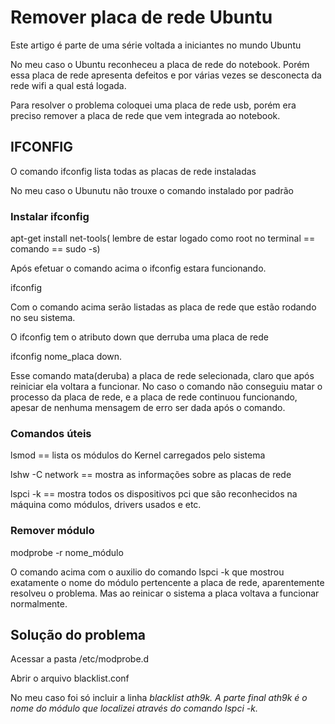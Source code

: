 <h1>Remover placa de rede Ubuntu</h1>
<p>Este artigo é parte de uma série voltada a iniciantes no mundo Ubuntu</p>
<p>No meu caso o Ubuntu reconheceu a placa de rede do notebook. Porém essa placa de rede apresenta defeitos e 
por várias vezes se desconecta da rede wifi a qual está logada.</p>
<p>Para resolver o problema coloquei uma placa de rede usb, porém era preciso remover a placa de rede que vem integrada ao notebook.</p>
<h2>IFCONFIG</h2>
<p>O comando ifconfig lista todas as placas de rede instaladas</p>
<p>No meu caso o Ubunutu não trouxe o comando instalado por padrão</p>
<h3>Instalar ifconfig</h3>
<p>apt-get install net-tools( lembre de estar logado como root no terminal == comando == sudo -s)</p>
<p>Após efetuar o comando acima o ifconfig estara funcionando.</p>
<p>ifconfig</p>
<p>Com o comando acima serão listadas as placa de rede que estão rodando no seu sistema.</p>
<p>O ifconfig tem o atributo down que derruba uma placa de rede</p>
<p>ifconfig nome_placa down.</p>
<p>Esse comando mata(deruba) a placa de rede selecionada, claro que após reiniciar ela voltara a funcionar. No caso o comando não conseguiu matar o processo da placa de rede, e a placa de rede continuou funcionando, apesar de nenhuma mensagem de erro ser dada após o comando.</p>
<h3>Comandos úteis</h3>
<p>lsmod == lista os módulos do Kernel carregados pelo sistema</p>
<p>lshw -C network == mostra as informações sobre as placas de rede</p>
<p>lspci -k == mostra todos os dispositivos pci que são reconhecidos na máquina como módulos, drivers usados e etc.</p>
<h3>Remover módulo</h3>
<p>modprobe -r nome_módulo</p>
<p>O comando acima com o auxilio do comando lspci -k que mostrou exatamente o nome do módulo pertencente a placa de rede, aparentemente resolveu o problema. Mas ao reinicar o sistema a placa voltava a funcionar normalmente.</p>
<h2>Solução do problema</h2>
<p>Acessar a pasta /etc/modprobe.d</p>
<p>Abrir o arquivo blacklist.conf</p>
<p>No meu caso foi só incluir a linha <em>blacklist ath9k<em>. A parte final ath9k é o nome do módulo que localizei através do comando lspci -k.</p>

